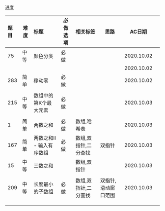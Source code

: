 

[进度](https://shimo.im/sheets/WJD3qTg6DjW9pvJt/MODOC/)

| 题目 | 难度 | 标题                      | 必做选项 | 相关标签             | 思路                | AC日期     |      |
| :--- | ---- | :------------------------ | -------- | -------------------- | ------------------- | ---------- | ---- |
| 75   | 中等 | 颜色分类                  | 必做     |                      |                     | 2020.10.02 |      |
|      |      |                           |          |                      |                     | 2020.10.02 |      |
| 283  | 简单 | 移动零                    | 必做     |                      |                     | 2020.10.02 |      |
|      |      |                           |          |                      |                     |            |      |
| 215  | 中等 | 数组中的第K个最大元素     | 必做     |                      |                     | 2020.10.03 |      |
|      |      |                           |          |                      |                     |            |      |
| 1    | 简单 | 两数之和                  | 必做     | 数组,哈希表          |                     | 2020.10.03 |      |
| 167  | 简单 | 两数之和II - 输入有序数组 | 必做     | 数组,双指针,二分查找 | 双指针              | 2020.10.03 |      |
| 15   | 中等 | 三数之和                  |          | 数组,双指针          |                     | 2020.10.03 |      |
|      |      |                           |          |                      |                     |            |      |
| 209  | 中等 | 长度最小的子数组          | 必做     | 数组,双指针,二分查找 | 双指针,滑动窗口范围 | 2020.10.03 |      |
|      |      |                           |          |                      |                     |            |      |
|      |      |                           |          |                      |                     |            |      |
|      |      |                           |          |                      |                     |            |      |

